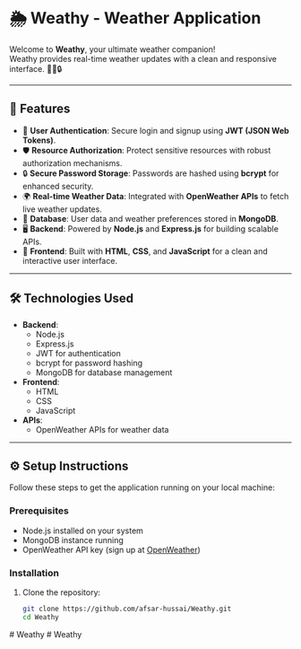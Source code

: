 # 🌦️ Weathy - Weather Application

Welcome to **Weathy**, your ultimate weather companion!  
Weathy provides real-time weather updates with a clean and responsive interface. 🧑‍💻🔒

---

## 🚀 Features

- 🔑 **User Authentication**: Secure login and signup using **JWT (JSON Web Tokens)**.
- 🛡️ **Resource Authorization**: Protect sensitive resources with robust authorization mechanisms.
- 🔒 **Secure Password Storage**: Passwords are hashed using **bcrypt** for enhanced security.
- 🌍 **Real-time Weather Data**: Integrated with **OpenWeather APIs** to fetch live weather updates.
- 📂 **Database**: User data and weather preferences stored in **MongoDB**.
- 🖥️ **Backend**: Powered by **Node.js** and **Express.js** for building scalable APIs.
- 🎨 **Frontend**: Built with **HTML**, **CSS**, and **JavaScript** for a clean and interactive user interface.

---

## 🛠️ Technologies Used

- **Backend**:
  - Node.js
  - Express.js
  - JWT for authentication
  - bcrypt for password hashing
  - MongoDB for database management
- **Frontend**:
  - HTML
  - CSS
  - JavaScript
- **APIs**:
  - OpenWeather APIs for weather data

---

## ⚙️ Setup Instructions

Follow these steps to get the application running on your local machine:

### Prerequisites
- Node.js installed on your system
- MongoDB instance running
- OpenWeather API key (sign up at [OpenWeather](https://openweathermap.org/))

### Installation

1. Clone the repository:
   ```bash
   git clone https://github.com/afsar-hussai/Weathy.git
   cd Weathy
#   W e a t h y  
 #   W e a t h y  
 